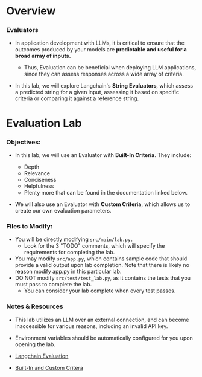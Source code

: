 # Overview

### Evaluators

- In application development with LLMs, it is critical to ensure that the outcomes produced by your models are **predictable and useful for a broad array of inputs.**
  - Thus, Evaluation can be beneficial when deploying LLM applications, since they can assess responses across a wide array of criteria.

- In this lab, we will explore Langchain's **String Evaluators**, which assess a predicted string for a given input, assessing it based on specific criteria or comparing it against a reference string.

# Evaluation Lab

### Objectives:

- In this lab, we will use an Evaluator with **Built-In Criteria**. They include:
  - Depth
  - Relevance
  - Conciseness
  - Helpfulness
  - Plenty more that can be found in the documentation linked below.
  
- We will also use an Evaluator with **Custom Criteria**, which allows us to create our own evaluation parameters.

### Files to Modify:

- You will be directly modifying ```src/main/lab.py.```
  - Look for the 3 "TODO" comments, which will specify the requirements for completing the lab. 
- You may modify ```src/app.py```, which contains sample code that should provide a valid output upon lab completion. Note that there is likely no reason modify app.py in this particular lab.
- DO NOT modify ```src/test/test_lab.py```, as it contains the tests that you must pass to complete the lab.
  - You can consider your lab complete when every test passes.


### Notes & Resources

- This lab utilizes an LLM over an external connection, and can become inaccessible for various reasons, including an invalid API key. 
- Environment variables should be automatically configured for you upon opening the lab.

- [Langchain Evaluation](https://python.langchain.com/docs/guides/evaluation/)
- [Built-In and Custom Critera](https://python.langchain.com/docs/guides/evaluation/string/criteria_eval_chain)
